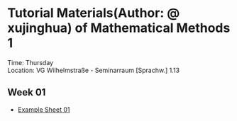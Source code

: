 # Tutorial Materials(Author: @ xujinghua) of Mathematical Methods 1


Time: Thursday <br/>
Location: VG Wilhelmstraße - Seminarraum [Sprachw.] 1.13


## Week 01 
* [Example Sheet 01](https://github.com/JINHXu/Methods1_tutorial19-20.github.io/raw/master/Examples%2001(mathmatical%20methods%201).pdf)

